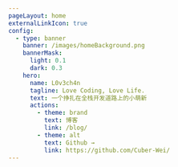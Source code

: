 ```yaml
---
pageLayout: home
externalLinkIcon: true
config:
  - type: banner
    banner: /images/homeBackground.png
    bannerMask:
      light: 0.1
      dark: 0.3
    hero:
      name: L0v3ch4n
      tagline: Love Coding, Love Life.
      text: 一个挣扎在全栈开发道路上的小萌新
      actions:
        - theme: brand
          text: 博客
          link: /blog/
        - theme: alt
          text: Github →
          link: https://github.com/Cuber-Wei/
---
```

<style>
.vp-home-banner .content .hero-name{
    font-size: clamp(4rem, 10vw, 6rem) !important;
}
.vp-home-banner .content .hero-tagline{
    font-size: clamp(20px, 4vw, 2rem) !important;
}
.vp-home-banner .content .hero-text{
    font-size: clamp(16px, 2vw, 1.25rem) !important;
}
</style>